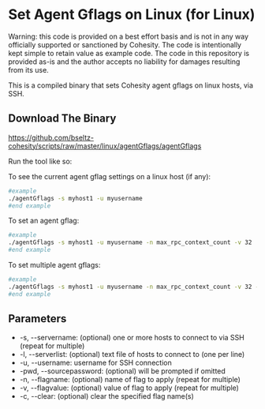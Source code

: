# Set Agent Gflags on Linux (for Linux)

Warning: this code is provided on a best effort basis and is not in any way officially supported or sanctioned by Cohesity. The code is intentionally kept simple to retain value as example code. The code in this repository is provided as-is and the author accepts no liability for damages resulting from its use.

This is a compiled binary that sets Cohesity agent gflags on linux hosts, via SSH.

## Download The Binary

<https://github.com/bseltz-cohesity/scripts/raw/master/linux/agentGflags/agentGflags>

Run the tool like so:

To see the current agent gflag settings on a linux host (if any):

```bash
#example
./agentGflags -s myhost1 -u myusername
#end example
```

To set an agent gflag:

```bash
#example
./agentGflags -s myhost1 -u myusername -n max_rpc_context_count -v 32
#end example
```

To set multiple agent gflags:

```bash
#example
./agentGflags -s myhost1 -u myusername -n max_rpc_context_count -v 32 -n grpc_server_cq_control_threads -v 2
#end example
```

## Parameters

* -s, --servername: (optional) one or more hosts to connect to via SSH (repeat for multiple)
* -l, --serverlist: (optional) text file of hosts to connect to (one per line)
* -u, --username: username for SSH connection
* -pwd, --sourcepassword: (optional) will be prompted if omitted
* -n, --flagname: (optional) name of flag to apply (repeat for multiple)
* -v, --flagvalue: (optional) value of flag to apply (repeat for multiple)
* -c, --clear: (optional) clear the specified flag name(s)
